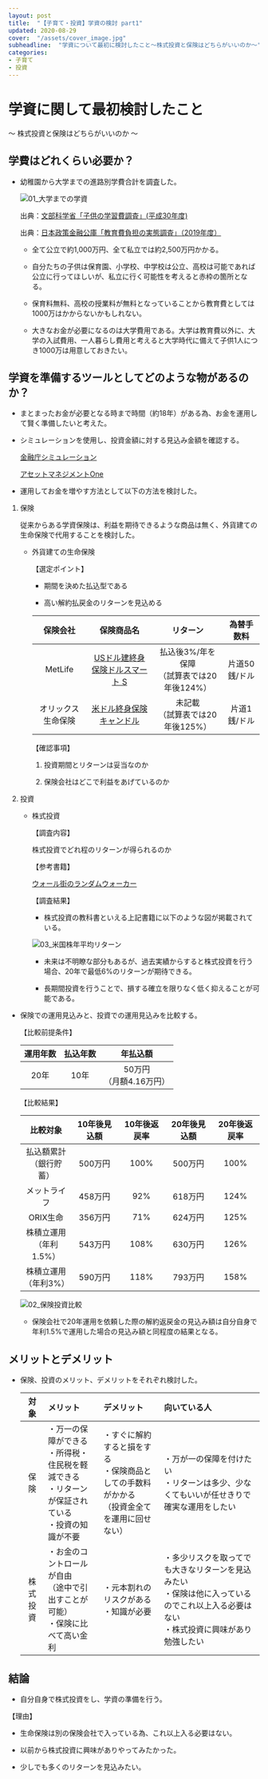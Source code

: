 ```yaml
---
layout: post
title:  "【子育て・投資】学資の検討 part1"
updated: 2020-08-29
cover:  "/assets/cover_image.jpg"
subheadline:  "学資について最初に検討したこと～株式投資と保険はどちらがいいのか～"
categories:  
- 子育て
- 投資
---
```


# 学資に関して最初検討したこと 

～ 株式投資と保険はどちらがいいのか ～ 

## 学費はどれくらい必要か？

* 幼稚園から大学までの進路別学費合計を調査した。

    ![01_大学までの学資](https://lh3.googleusercontent.com/pw/ACtC-3fD0dK0506loMgBvpeSqDa3GX1AymBEABWd-sPpZ1eeW5OamZi0M6u-MX-B9Um7ijO0KnkVp6THEMznLMM1rUqYgPjDFBxZ9ffQQdlzMvvk2Jc3a0Qw3vDx9cRNE7-OQtI8vphVJGtiSv5KwyRpMGrA=w824-h555-no?authuser=0 "幼稚園～大学までの進路別学費合計")

    出典：[文部科学省「子供の学習費調査」(平成30年度)](https://www.mext.go.jp/b_menu/toukei/chousa03/gakushuuhi/kekka/k_detail/mext_00102.html)
    
    出典：[日本政策金融公庫「教育費負担の実態調査」（2019年度）](https://www.jfc.go.jp/n/findings/kyoiku_kekka_m_index.html)

    * 全て公立で約1,000万円、全て私立では約2,500万円かかる。

    * 自分たちの子供は保育園、小学校、中学校は公立、高校は可能であれば公立に行ってほしいが、私立に行く可能性を考えると赤枠の箇所となる。

    * 保育料無料、高校の授業料が無料となっていることから教育費としては1000万はかからないかもしれない。
    
    * 大きなお金が必要になるのは大学費用である。大学は教育費以外に、大学の入試費用、一人暮らし費用と考えると大学時代に備えて子供1人につき1000万は用意しておきたい。

## 学資を準備するツールとしてどのような物があるのか？

* まとまったお金が必要となる時まで時間（約18年）がある為、お金を運用して賢く準備したいと考えた。

* シミュレーションを使用し、投資金額に対する見込み金額を確認する。

    [金融庁シミュレーション](https://www.fsa.go.jp/policy/nisa2/moneyplan_sim/index.html)

    [アセットマネジメントOne](http://www.am-one.co.jp/shisankeisei/simulation.html)

* 運用してお金を増やす方法として以下の方法を検討した。

1. 保険

    従来からある学資保険は、利益を期待できるような商品は無く、外貨建ての生命保険で代用することを検討した。

    * 外貨建ての生命保険

        【選定ポイント】

        * 期間を決めた払込型である

        * 高い解約払戻金のリターンを見込める

        |保険会社|保険商品名|リターン|為替手数料|
        |:--:|:--:|:--:|:--:|
        |MetLife|[USドル建終身保険ドルスマート S](https://www.metlife.co.jp/products/life/iswl-dollar/)|払込後3%/年を保障<br>（試算表では20年後124%）|片道50銭/ドル|
        |オリックス生命保険|[米ドル終身保険キャンドル](https://www.orixlife.co.jp/life/candle/)|未記載<br>（試算表では20年後125%）|片道1銭/ドル|

        【確認事項】

        1. 投資期間とリターンは妥当なのか

        1. 保険会社はどこで利益をあげているのか
       
1. 投資

    * 株式投資
        
       【調査内容】

        株式投資でどれ程のリターンが得られるのか

       【参考書籍】
        
        [ウォール街のランダムウォーカー](https://www.amazon.co.jp/%E3%82%A6%E3%82%A9%E3%83%BC%E3%83%AB%E8%A1%97%E3%81%AE%E3%83%A9%E3%83%B3%E3%83%80%E3%83%A0%E3%83%BB%E3%82%A6%E3%82%A9%E3%83%BC%E3%82%AB%E3%83%BC-%E5%8E%9F%E8%91%97%E7%AC%AC12%E7%89%88-%E6%A0%AA%E5%BC%8F%E6%8A%95%E8%B3%87%E3%81%AE%E4%B8%8D%E6%BB%85%E3%81%AE%E7%9C%9F%E7%90%86-%E3%83%90%E3%83%BC%E3%83%88%E3%83%B3%E3%83%BB%E3%83%9E%E3%83%AB%E3%82%AD%E3%83%BC%E3%83%AB/dp/453235823X)

        【調査結果】

        * 株式投資の教科書といえる上記書籍に以下のような図が掲載されている。

        ![03_米国株年平均リターン](https://lh3.googleusercontent.com/pw/ACtC-3c2pf92V5ZJEEwHnxf5Y8HiyDrsSDA8Q3Ckum0IQfUthlk9EraJS5KiCfVJV1LOu1bsuu0qXN8JLjG5IedlEwMRfRlR2xBQIxCPgQBuTIFSHxNd0vPM9XddCZk3hHBMqPyvIYVuiHoSa5fuXL92mHFc=w681-h665-no?authuser=0 "米国株式投資の投資期間と年平均リターンの散らばり方（1950年～2009年")

        * 未来は不明瞭な部分もあるが、過去実績からすると株式投資を行う場合、20年で最低6%のリターンが期待できる。

        * 長期間投資を行うことで、損する確立を限りなく低く抑えることが可能である。

* 保険での運用見込みと、投資での運用見込みを比較する。

    【比較前提条件】

    |運用年数|払込年数|年払込額|
    |:--:|:--:|:--:|
    |20年|10年|50万円 <br> （月額4.16万円）|

    【比較結果】

    |比較対象|10年後見込額|10年後返戻率|20年後見込額|20年後返戻率|
    |:--:|:--:|:--:|:--:|:--:|
    |払込額累計<br>（銀行貯蓄）|500万円|100%|500万円|100%|
    |メットライフ|458万円|92%|618万円|124%|
    |ORIX生命|356万円|71%|624万円|125%|
    |株積立運用<br>（年利1.5%）|543万円|108%|630万円|126%|
    |株積立運用<br>（年利3%）|590万円|118%|793万円|158%|


    ![02_保険投資比較](https://lh3.googleusercontent.com/pw/ACtC-3eaAxt0a_0hBSnnCe32gUkqJ5joNq2vgm3NXhCnFv0lkY2TWtYZx99Uu6FnOvpSk_v_JL2rFmCLGWL2KwnKJryz2He5ctq7lczaNIBhy_1jBfdZdSOvmxNHOHwu_gJ0ucV7jZbqRTQEkoTVzrWiBuFV=w516-h314-no?authuser=0 "生命保険と投資運用比較")
    
    * 保険会社で20年運用を依頼した際の解約返戻金の見込み額は自分自身で年利1.5%で運用した場合の見込み額と同程度の結果となる。

## メリットとデメリット

* 保険、投資のメリット、デメリットをそれぞれ検討した。

    |対象|メリット|デメリット|向いている人|
    |:--:|:--|:--|:--|
    |保険|・万一の保障ができる<br>・所得税・住民税を軽減できる<br>・リターンが保証されている<br>・投資の知識が不要|・すぐに解約すると損をする<br>・保険商品としての手数料がかかる<br>（投資金全てを運用に回せない）|・万が一の保障を付けたい<br>・リターンは多少、少なくてもいいが任せきりで確実な運用をしたい<br>|
    |株式投資|・お金のコントロールが自由<br>（途中で引出すことが可能）<br>・保険に比べて高い金利|・元本割れのリスクがある<br>・知識が必要|・多少リスクを取ってでも大きなリターンを見込みたい<br>・保険は他に入っているのでこれ以上入る必要はない<br>・株式投資に興味があり勉強したい|

## 結論

* 自分自身で株式投資をし、学資の準備を行う。

【理由】

* 生命保険は別の保険会社で入っている為、これ以上入る必要はない。

* 以前から株式投資に興味がありやってみたかった。

* 少しでも多くのリターンを見込みたい。

